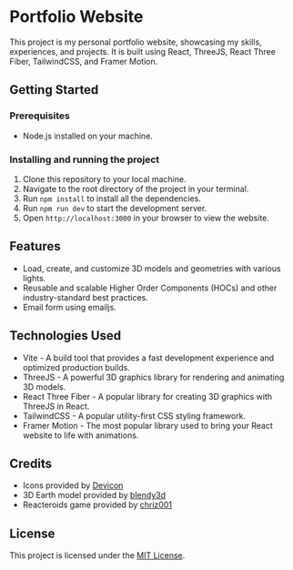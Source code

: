 # Portfolio Website

This project is my personal portfolio website, showcasing my skills, experiences, and projects. It is built using React, ThreeJS, React Three Fiber, TailwindCSS, and Framer Motion.

## Getting Started

### Prerequisites
- Node.js installed on your machine.

### Installing and running the project
1. Clone this repository to your local machine.
2. Navigate to the root directory of the project in your terminal.
3. Run `npm install` to install all the dependencies.
4. Run `npm run dev` to start the development server.
5. Open `http://localhost:3000` in your browser to view the website.

## Features
- Load, create, and customize 3D models and geometries with various lights.
- Reusable and scalable Higher Order Components (HOCs) and other industry-standard best practices.
- Email form using emailjs.

## Technologies Used
- Vite - A build tool that provides a fast development experience and optimized production builds.
- ThreeJS - A powerful 3D graphics library for rendering and animating 3D models.
- React Three Fiber - A popular library for creating 3D graphics with ThreeJS in React.
- TailwindCSS - A popular utility-first CSS styling framework.
- Framer Motion - The most popular library used to bring your React website to life with animations.

## Credits
- Icons provided by [Devicon](https://devicon.dev/)
- 3D Earth model provided by [blendy3d](https://www.cgtrader.com/free-3d-models/space/planet/low-poly-planet-earth)
- Reacteroids game provided by [chriz001](https://github.com/chriz001/Reacteroids)

## License
This project is licensed under the [MIT License](LICENSE).

